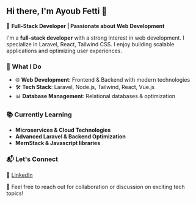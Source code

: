 ## Hi there, I'm Ayoub Fetti 👋  

🚀 **Full-Stack Developer | Passionate about Web Development**  

I'm a **full-stack developer** with a strong interest in web development. I specialize in  Laravel, React, Tailwind CSS. I enjoy building scalable applications and optimizing user experiences.  

### 🔹 What I Do  
- 🌐 **Web Development**: Frontend & Backend with modern technologies  
- 🛠 **Tech Stack**: Laravel, Node.js, Tailwind, React, Vue.js
- 📊 **Database Management**: Relational databases & optimization

### 📚 Currently Learning  
- **Microservices & Cloud Technologies**  
- **Advanced Laravel & Backend Optimization**
- **MernStack & Javascript libraries**  

### 📬 Let's Connect  
💼 [LinkedIn](https://www.linkedin.com/in/ayoub-fetti-09925a239/)

📩 Feel free to reach out for collaboration or discussion on exciting tech topics!  
